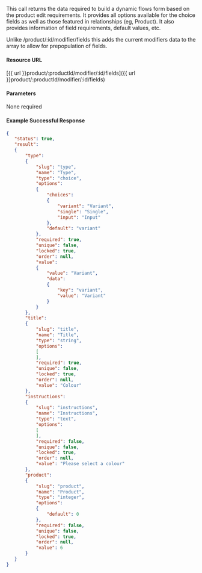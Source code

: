 <!--
@title Get a specific product modifiers fields
@author Moltin Ltd
@description Gets the given product modifiers flow data and field fields
@order 3.1.3

@sidebar 1
@family Product/Modifier
@rate No
@auth Yes
@format JSON
@http GET
@version beta
-->
This call returns the data required to build a dynamic flows form based on the product edit requirements. It provides all options available for the choice fields as well as those featured in relationships (eg, Product). It also provides information of field requirements, default values, etc.

Unlike /product/:id/modifier/fields this adds the current modifiers data to the array to allow for prepopulation of fields.

#### Resource URL
[{{ url }}product/:productId/modifier/:id/fields]({{ url }}product/:productId/modifier/:id/fields)

#### Parameters
None required

<!--code-->
#### Example Successful Response
``` json
{
   "status": true,
   "result":
   {
       "type":
       {
           "slug": "type",
           "name": "Type",
           "type": "choice",
           "options":
           {
               "choices":
               {
                   "variant": "Variant",
                   "single": "Single",
                   "input": "Input"
               },
               "default": "variant"
           },
           "required": true,
           "unique": false,
           "locked": true,
           "order": null,
           "value":
           {
               "value": "Variant",
               "data":
               {
                   "key": "variant",
                   "value": "Variant"
               }
           }
       },
       "title":
       {
           "slug": "title",
           "name": "Title",
           "type": "string",
           "options":
           [
           ],
           "required": true,
           "unique": false,
           "locked": true,
           "order": null,
           "value": "Colour"
       },
       "instructions":
       {
           "slug": "instructions",
           "name": "Instructions",
           "type": "text",
           "options":
           [
           ],
           "required": false,
           "unique": false,
           "locked": true,
           "order": null,
           "value": "Please select a colour"
       },
       "product":
       {
           "slug": "product",
           "name": "Product",
           "type": "integer",
           "options":
           {
               "default": 0
           },
           "required": false,
           "unique": false,
           "locked": true,
           "order": null,
           "value": 6
       }
   }
}
```
<!--/code-->